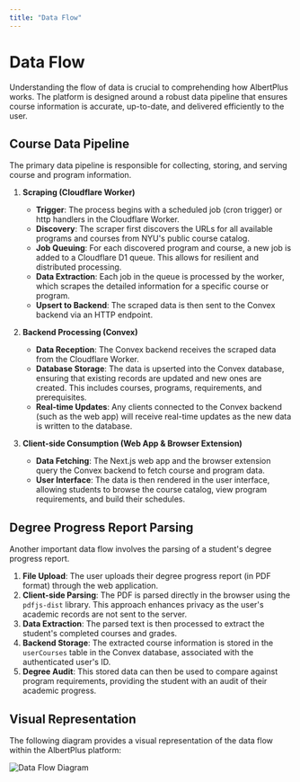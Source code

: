 ```yaml
---
title: "Data Flow"
---
```


# Data Flow

Understanding the flow of data is crucial to comprehending how AlbertPlus works. The platform is designed around a robust data pipeline that ensures course information is accurate, up-to-date, and delivered efficiently to the user.

## Course Data Pipeline

The primary data pipeline is responsible for collecting, storing, and serving course and program information.

1. **Scraping (Cloudflare Worker)**
   - **Trigger**: The process begins with a scheduled job (cron trigger) or http handlers in the Cloudflare Worker.
   - **Discovery**: The scraper first discovers the URLs for all available programs and courses from NYU's public course catalog.
   - **Job Queuing**: For each discovered program and course, a new job is added to a Cloudflare D1 queue. This allows for resilient and distributed processing.
   - **Data Extraction**: Each job in the queue is processed by the worker, which scrapes the detailed information for a specific course or program.
   - **Upsert to Backend**: The scraped data is then sent to the Convex backend via an HTTP endpoint.

2. **Backend Processing (Convex)**
   - **Data Reception**: The Convex backend receives the scraped data from the Cloudflare Worker.
   - **Database Storage**: The data is upserted into the Convex database, ensuring that existing records are updated and new ones are created. This includes courses, programs, requirements, and prerequisites.
   - **Real-time Updates**: Any clients connected to the Convex backend (such as the web app) will receive real-time updates as the new data is written to the database.

3. **Client-side Consumption (Web App & Browser Extension)**
   - **Data Fetching**: The Next.js web app and the browser extension query the Convex backend to fetch course and program data.
   - **User Interface**: The data is then rendered in the user interface, allowing students to browse the course catalog, view program requirements, and build their schedules.

## Degree Progress Report Parsing

Another important data flow involves the parsing of a student's degree progress report.

1. **File Upload**: The user uploads their degree progress report (in PDF format) through the web application.
2. **Client-side Parsing**: The PDF is parsed directly in the browser using the `pdfjs-dist` library. This approach enhances privacy as the user's academic records are not sent to the server.
3. **Data Extraction**: The parsed text is then processed to extract the student's completed courses and grades.
4. **Backend Storage**: The extracted course information is stored in the `userCourses` table in the Convex database, associated with the authenticated user's ID.
5. **Degree Audit**: This stored data can then be used to compare against program requirements, providing the student with an audit of their academic progress.

## Visual Representation

The following diagram provides a visual representation of the data flow within the AlbertPlus platform:

![Data Flow Diagram](../../assets/data-flow.png)
